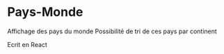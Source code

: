 # Pays-Monde


Affichage des pays du monde 
Possibilité de tri de ces pays par continent

Ecrit en  React
